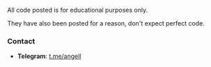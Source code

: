 All code posted is for educational purposes only. 

They have also been posted for a reason, don't expect perfect code.


### Contact
- **Telegram**: [t.me/angell](https://t.me/angell)
